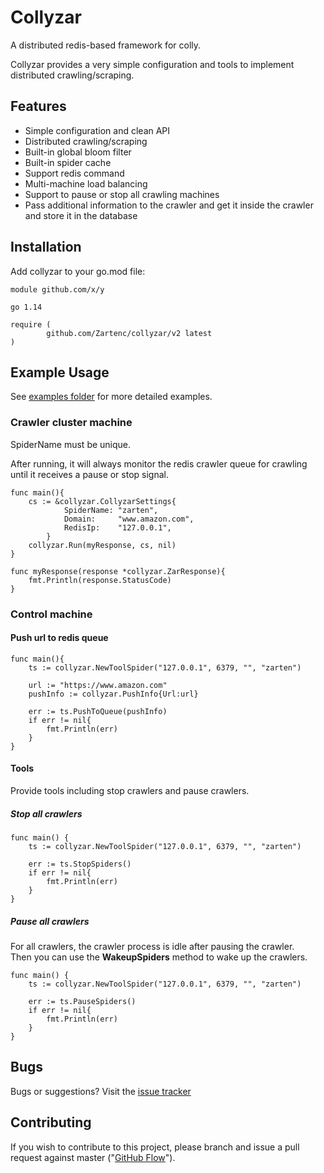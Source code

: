 # Collyzar

A distributed redis-based framework for colly.        

Collyzar provides a very simple configuration and tools to implement distributed crawling/scraping.       

## Features

- Simple configuration and clean API       
- Distributed crawling/scraping     
- Built-in global bloom filter        
- Built-in spider cache        
- Support redis command     
- Multi-machine load balancing    
- Support to pause or stop all crawling machines     
- Pass additional information to the crawler and get it inside the crawler and store it in the database    

## Installation

Add collyzar to your go.mod file:       
```
module github.com/x/y

go 1.14

require (
        github.com/Zartenc/collyzar/v2 latest
)
```     

## Example Usage

See [examples folder](https://github.com/Zartenc/collyzar/tree/master/examples "examples folder") for more detailed examples.    

### Crawler cluster machine

SpiderName must be unique.      

After running, it will always monitor the redis crawler queue for crawling until it receives a pause or stop signal.     
```
func main(){
    cs := &collyzar.CollyzarSettings{
    		SpiderName: "zarten",
    		Domain:     "www.amazon.com",
    		RedisIp:    "127.0.0.1",
    	}
	collyzar.Run(myResponse, cs, nil)
}

func myResponse(response *collyzar.ZarResponse){
	fmt.Println(response.StatusCode)
}
```    


### Control machine

#### Push url to redis queue

```
func main(){
	ts := collyzar.NewToolSpider("127.0.0.1", 6379, "", "zarten")

	url := "https://www.amazon.com"
	pushInfo := collyzar.PushInfo{Url:url}

	err := ts.PushToQueue(pushInfo)
	if err != nil{
		fmt.Println(err)
	}
}

```    

#### Tools

Provide tools including stop crawlers and pause crawlers.     

##### Stop all crawlers

```
func main() {
	ts := collyzar.NewToolSpider("127.0.0.1", 6379, "", "zarten")

	err := ts.StopSpiders()
	if err != nil{
		fmt.Println(err)
	}
}

```    

##### Pause  all crawlers

For all crawlers, the crawler process is idle after pausing the crawler.      
Then you can use the **WakeupSpiders** method to wake up the crawlers.     
```
func main() {
	ts := collyzar.NewToolSpider("127.0.0.1", 6379, "", "zarten")

	err := ts.PauseSpiders()
	if err != nil{
		fmt.Println(err)
	}
}

```     


## Bugs

Bugs or suggestions? Visit the [issue tracker](https://github.com/Zartenc/collyzar/issues "issue tracker")    

## Contributing

If you wish to contribute to this project, please branch and issue a pull request against master ("[GitHub Flow](https://guides.github.com/introduction/flow/ "GitHub Flow")").
